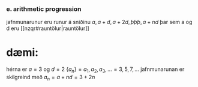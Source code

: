 ### e. arithmetic progression
jafnmunarunur eru runur á sniðinu $a,a+d,a+2d,þþþ,a+nd$ þar sem a og d eru [[nzqr#rauntölur|rauntölur]]

# dæmi:
hérna er $a=3$ og $d=2$
$\{a_n\}=a_1,a_2,a_3,...=3,5,7,...$
jafnmunarunan er skilgreind með $a_n=a+nd=3+2n$
